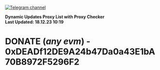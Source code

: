 [![Telegram channel](https://img.shields.io/endpoint?url=https://runkit.io/damiankrawczyk/telegram-badge/branches/master?url=https://t.me/n4z4v0d)](https://t.me/n4z4v0d) 

**Dynamic Updates Proxy List with Proxy Checker**  
**Last Updated: 18.12.23 10:19**

# DONATE (_any evm_) - 0xDEADf12DE9A24b47Da0a43E1bA70B8972F5296F2
